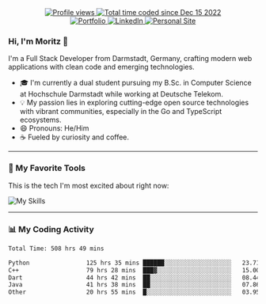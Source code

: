 <div align="center">
  <a href="https://mbengel.dev">
    <img src="https://komarev.com/ghpvc/?username=RealPotatoe&label=Views&color=blue&style=flat" alt="Profile views">
  </a>
  <a href="https://wakatime.com/@055ad605-78d0-4854-8a93-af21ba54a49f">
    <img src="https://wakatime.com/badge/user/055ad605-78d0-4854-8a93-af21ba54a49f.svg?style=flat&color=blue" alt="Total time coded since Dec 15 2022">
  </a>
</div>
<div align="center">
  <a href="https://mbengel.dev" target="_blank">
    <img src="https://img.shields.io/badge/Portfolio-mbengel.dev-blue?style=flat" alt="Portfolio"/>
  </a>
  <a href="https://www.linkedin.com/in/moritz-bengel/" target="_blank">
    <img src="https://img.shields.io/badge/LinkedIn-blue?style=flat&logo=linkedin&logoColor=white" alt="LinkedIn"/>
  </a>
  <a href="https://tato.gay" target="_blank">
    <img src="https://img.shields.io/badge/Personal_Site-tato.gay-blue?style=flat" alt="Personal Site"/>
  </a>
</div>

### Hi, I'm Moritz 👋

I'm a Full Stack Developer from Darmstadt, Germany, crafting modern web applications with clean code and emerging technologies.

- 🎓 I'm currently a dual student pursuing my B.Sc. in Computer Science at Hochschule Darmstadt while working at Deutsche Telekom.
- 💡 My passion lies in exploring cutting-edge open source technologies with vibrant communities, especially in the Go and TypeScript ecosystems.
- 😄 Pronouns: He/Him
- ☕ Fueled by curiosity and coffee.

---

### 🚀 My Favorite Tools

This is the tech I'm most excited about right now:

![My Skills](https://skillicons.dev/icons?i=go,python,typescript,deno,svelte,docker,mongodb,postgres&perline=4)

---

### 📊 My Coding Activity

<!--START_SECTION:waka-->

```txt
Total Time: 508 hrs 49 mins

Python                125 hrs 35 mins ██████░░░░░░░░░░░░░░░░░░░   23.71 %
C++                   79 hrs 28 mins  ███▓░░░░░░░░░░░░░░░░░░░░░   15.00 %
Dart                  44 hrs 42 mins  ██░░░░░░░░░░░░░░░░░░░░░░░   08.44 %
Java                  41 hrs 38 mins  ██░░░░░░░░░░░░░░░░░░░░░░░   07.86 %
Other                 20 hrs 55 mins  █░░░░░░░░░░░░░░░░░░░░░░░░   03.95 %
```

<!--END_SECTION:waka-->
